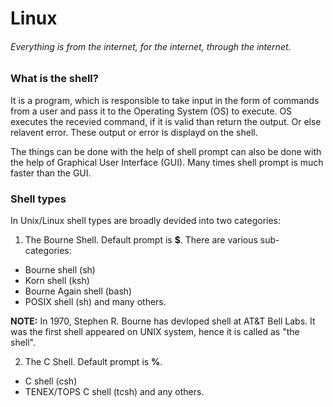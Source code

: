 # Linux
###### Everything is from the internet, for the internet, through the internet.
### What is the shell?
It is a program, which is responsible to take input in the form of commands from a user and pass it to the Operating System (OS) to execute. OS executes the recevied command, if it is valid than return the output. Or else relavent error. These output or error is displayd on the shell.

The things can be done with the help of shell prompt can also be done with the help of Graphical User Interface (GUI). Many times shell prompt is much faster than the GUI.

### Shell types
In Unix/Linux shell types are broadly devided into two categories:
1. The Bourne Shell. Default prompt is **$**. There are various sub-categories:
  * Bourne shell (sh)
  * Korn shell (ksh)
  * Bourne Again shell (bash)
  * POSIX shell (sh) and many others.
  
 **NOTE:** In 1970, Stephen R. Bourne has devloped shell at AT&T Bell Labs. It was the first shell appeared on UNIX system, hence it is called as "the shell".
 
2. The C Shell. Default prompt is **%**.
  * C shell (csh)
  * TENEX/TOPS C shell (tcsh) and any others.
